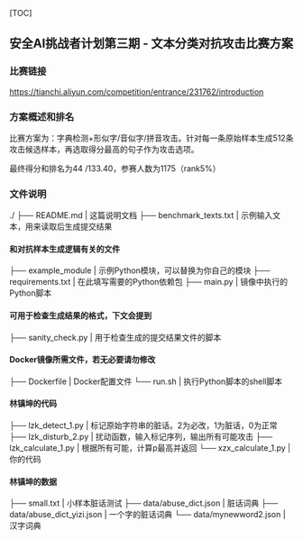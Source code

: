 [TOC]
## 安全AI挑战者计划第三期 - 文本分类对抗攻击比赛方案
### 比赛链接
https://tianchi.aliyun.com/competition/entrance/231762/introduction
### 方案概述和排名
比赛方案为：字典检测+形似字/音似字/拼音攻击。针对每一条原始样本生成512条攻击候选样本，再选取得分最高的句子作为攻击选项。<br>

最终得分和排名为44 /133.40，参赛人数为1175（rank5%）

### 文件说明
./
├── README.md                                     | 这篇说明文档
├── benchmark_texts.txt                           | 示例输入文本，用来读取后生成提交结果
#### 和对抗样本生成逻辑有关的文件
├── example_module                                | 示例Python模块，可以替换为你自己的模块
├── requirements.txt                              | 在此填写需要的Python依赖包
├── main.py                                       | 镜像中执行的Python脚本
#### 可用于检查生成结果的格式，下文会提到
├── sanity_check.py                               | 用于检查生成的提交结果文件的脚本
#### Docker镜像所需文件，若无必要请勿修改
├── Dockerfile                                    | Docker配置文件
└── run.sh                                        | 执行Python脚本的shell脚本
#### 林镇坤的代码
├── lzk_detect_1.py     | 标记原始字符串的脏话。2为必改，1为脏话，0为正常
├── lzk_disturb_2.py	| 扰动函数，输入标记序列，输出所有可能攻击
├── lzk_calculate_1.py  | 根据所有可能，计算p最高并返回
└── xzx_calculate_1.py	| 你的代码
#### 林镇坤的数据
├── small.txt					| 小样本脏话测试
├── data/abuse_dict.json		| 脏话词典
├── data/abuse_dict_yizi.json	| 一个字的脏话词典
└── data/mynewword2.json		| 汉字词典



